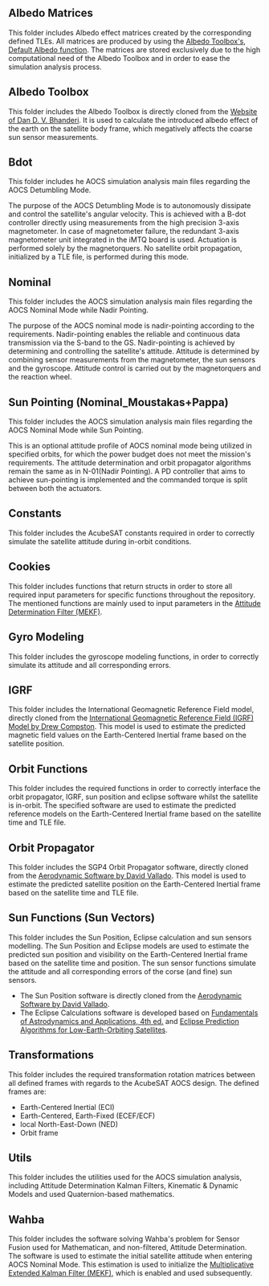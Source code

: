 ## Albedo Matrices
This folder includes Albedo effect matrices created by the corresponding defined TLEs. All matrices are produced by using the [Albedo Toolbox's](https://gitlab.com/acubesat/adcs/adcs-mekf/-/tree/GainTuning/src/AlbedoToolbox-1.0), [Default Albedo function](https://gitlab.com/acubesat/adcs/adcs-mekf/-/blob/GainTuning/src/AlbedoToolbox-1.0/albedo.m). The matrices are stored exclusively due to the high computational need of the Albedo Toolbox and in order to ease the simulation analysis process.

## Albedo Toolbox
This folder includes the Albedo Toolbox is directly cloned from the [Website of Dan D. V. Bhanderi](https://www.bhanderi.dk/downloads/). It is used to calculate the introduced albedo effect of the earth on the satellite body frame, which megatively affects the coarse sun sensor measurements.

## Bdot
This folder includes he AOCS simulation analysis main files regarding the AOCS Detumbling Mode.

The purpose of the AOCS Detumbling Mode is to autonomously dissipate and control the satellite's angular velocity. This is achieved with a B-dot controller directly using measurements from the high precision 3-axis magnetometer. In case of magnetometer failure, the redundant 3-axis magnetometer unit integrated in the iMTQ board is used. Actuation is performed solely by the magnetorquers. No satellite orbit propagation, initialized by a TLE file, is performed during this mode.

## Nominal
This folder includes the AOCS simulation analysis main files regarding the AOCS Nominal Mode while Nadir Pointing.

The purpose of the AOCS nominal mode is nadir-pointing according to the requirements. Nadir-pointing enables the reliable and continuous data transmission via the S-band to the GS. Nadir-pointing is achieved by determining and controlling the satellite's attitude. Attitude is determined by combining sensor measurements from the magnetometer, the sun sensors and the gyroscope. Attitude control is carried out by the magnetorquers and the reaction wheel.

## Sun Pointing (Nominal_Moustakas+Pappa)
This folder includes the AOCS simulation analysis main files regarding the AOCS Nominal Mode while Sun Pointing.

This is an optional attitude profile of AOCS nominal mode being utilized in specified orbits, for which the power budget does not meet the mission's requirements. The attitude determination and orbit propagator algorithms remain the same as in N-01(Nadir Pointing). A PD controller that aims to achieve sun-pointing is implemented and the commanded torque is split between both the actuators.

## Constants
This folder includes the AcubeSAT constants required in order to correctly simulate the satellite attitude during in-orbit conditions.

## Cookies
This folder includes functions that return structs in order to store all required input parameters for specific functions throughout the repository. The mentioned functions are mainly used to input parameters in the [Attitude Determination Filter (MEKF)](https://gitlab.com/acubesat/adcs/adcs-mekf/-/tree/GainTuning/src/utils/kf_lib).

## Gyro Modeling
This folder includes the gyroscope modeling functions, in order to correctly simulate its attitude and all corresponding errors.

## IGRF
This folder includes the International Geomagnetic Reference Field model, directly cloned from the [International Geomagnetic Reference Field (IGRF) Model by Drew Compston](https://www.mathworks.com/matlabcentral/fileexchange/34388-international-geomagnetic-reference-field-igrf-model). This model is used to estimate the predicted magnetic field values on the Earth-Centered Inertial frame based on the satellite position.

## Orbit Functions
This folder includes the required functions in order to correctly interface the orbit propagator, IGRF, sun position and eclipse software whilst the satellite is in-orbit. The specified software are used to estimate the predicted reference models on the Earth-Centered Inertial frame based on the satellite time and TLE file.

## Orbit Propagator
This folder includes the SGP4 Orbit Propagator software, directly cloned from the [Aerodynamic Software by David Vallado](https://celestrak.com/software/vallado-sw.php). This model is used to estimate the predicted satellite position on the Earth-Centered Inertial frame based on the satellite time and TLE file.

## Sun Functions (Sun Vectors)
This folder includes the Sun Position, Eclipse calculation and sun sensors modelling. The Sun Position and Eclipse models are used to estimate the predicted sun position and visibility on the Earth-Centered Inertial frame based on the satellite time and position. The sun sensor functions simulate the attitude and all corresponding errors of the corse (and fine) sun sensors.
+ The Sun Position software is directly cloned from the [Aerodynamic Software by David Vallado](https://celestrak.com/software/vallado-sw.php).
+ The Eclipse Calculations software is developed based on [Fundamentals of Astrodynamics and Applications, 4th ed.](http://libgen.rs/book/index.php?md5=2EE909BE4133AF468EAD7E83B030B80D) and [Eclipse Prediction Algorithms for Low-Earth-Orbiting Satellites](https://ieeexplore.ieee.org/document/7967707).

## Transformations
This folder includes the required transformation rotation matrices between all defined frames with regards to the AcubeSAT AOCS design. The defined frames are:
+ Earth-Centered Inertial (ECI)
+ Earth-Centered, Earth-Fixed (ECEF/ECF)
+ local North-East-Down (NED)
+ Orbit frame

## Utils
This folder includes the utilities used for the AOCS simulation analysis, including Attitude Determination Kalman Filters, Kinematic & Dynamic Models and used Quaternion-based mathematics.

## Wahba
This folder includes the software solving Wahba's problem for Sensor Fusion used for Mathematican, and non-filtered, Attitude Determination. The software is used to estimate the initial satellite attitude when entering AOCS Nominal Mode. This estimation is used to initialize the [Multiplicative Extended Kalman Filter (MEKF)](https://gitlab.com/acubesat/adcs/adcs-mekf/-/tree/GainTuning/src/utils/kf_lib/%40EKF), which is enabled and used subsequently.
